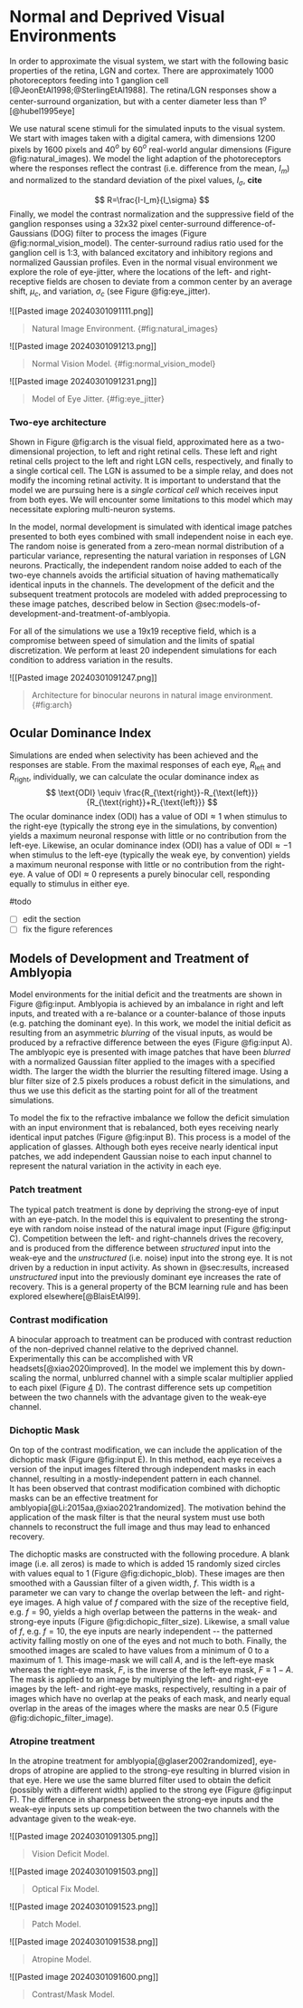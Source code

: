 # Normal and Deprived Visual Environments

In order to approximate the visual system, we start with the following basic properties of the retina, LGN and cortex. There are approximately 1000 photoreceptors feeding into 1 ganglion cell [@JeonEtAl1998;@SterlingEtAl1988]. The retina/LGN responses show a center-surround organization, but with a center diameter less than 1$^o$ [@hubel1995eye]

We use natural scene stimuli for the simulated inputs to the visual system. We start with images taken with a digital camera, with dimensions 1200 pixels by 1600 pixels and 40$^o$ by 60$^o$ real-world angular dimensions (Figure @fig:natural_images). We model the light adaption of the photoreceptors where the responses reflect the contrast (i.e. difference from the mean, $I_m$) and normalized to the standard deviation of the pixel values, $I_\sigma$, **cite**

$$
R=\frac{I-I_m}{I_\sigma}
$$
Finally, we model the contrast normalization and the suppressive field of the ganglion responses using a 32x32 pixel center-surround difference-of-Gaussians (DOG) filter to process the images (Figure @fig:normal_vision_model). The center-surround radius ratio used for the ganglion cell is 1:3, with balanced excitatory and inhibitory regions and normalized Gaussian profiles.   Even in the normal visual environment we explore the role of eye-jitter, where the locations of the left- and right-receptive fields are chosen to deviate from a common center by an average shift, $\mu_c$, and variation, $\sigma_c$ (see Figure @fig:eye_jitter).


![[Pasted image 20240301091111.png]]
> Natural Image Environment. {#fig:natural_images}


![[Pasted image 20240301091213.png]]
> Normal Vision Model. {#fig:normal_vision_model}

![[Pasted image 20240301091231.png]]
> Model of Eye Jitter. {#fig:eye_jitter}


### Two-eye architecture

Shown in Figure @fig:arch is the visual field, approximated here as a two-dimensional projection, to left and right retinal cells. These left and right retinal cells project to the left and right LGN cells, respectively, and finally to a single cortical cell. The LGN is assumed to be a simple relay, and does not modify the incoming retinal activity.  It is important to understand that the model we are pursuing here is a *single cortical cell* which receives input from both eyes.  We will encounter some limitations to this model which may necessitate exploring multi-neuron systems.  

In the model, normal development is simulated with identical image patches presented to both eyes combined with small independent noise in each eye.  The random noise is generated from a zero-mean normal distribution of a particular variance, representing the natural variation in responses of LGN neurons. Practically, the independent random noise added to each of the two-eye channels avoids the artificial situation of having mathematically identical inputs in the channels.  The development of the deficit and the subsequent treatment protocols are modeled with added preprocessing to these image patches, described below in Section @sec:models-of-development-and-treatment-of-amblyopia.

For all of the simulations we use a 19x19 receptive field, which is a compromise between speed of simulation and the limits of spatial discretization.  We perform at least 20 independent simulations for each condition to address variation in the results.



![[Pasted image 20240301091247.png]]
> Architecture for binocular neurons in natural image environment. {#fig:arch}


## Ocular Dominance Index

Simulations are ended when selectivity has been achieved and the responses are stable. From the maximal responses of each eye, $R_{\text{left}}$ and $R_{\text{right}}$, individually, we can calculate the ocular dominance index as
$$
\text{ODI} \equiv \frac{R_{\text{right}}-R_{\text{left}}}{R_{\text{right}}+R_{\text{left}}}
$$
The ocular dominance index (ODI) has a value of $\text{ODI} \approx 1$ when stimulus to the right-eye (typically the strong eye in the simulations, by convention) yields a maximum neuronal response with little or no contribution from the left-eye.  Likewise, an ocular dominance index (ODI) has a value of $\text{ODI} \approx -1$ when stimulus to the left-eye (typically the weak eye, by convention) yields a maximum neuronal response with little or no contribution from the right-eye.  A value of $\text{ODI} \approx 0$ represents a purely binocular cell, responding equally to stimulus in either eye.


#todo 
- [ ] edit the section
- [ ] fix the figure references
## Models of Development and Treatment of Amblyopia

Model environments for the initial deficit and the treatments are shown in Figure @fig:input.  Amblyopia is achieved by an imbalance in right and left inputs, and treated with a re-balance or a counter-balance of those inputs (e.g. patching the dominant eye).  In this work, we model the initial deficit as resulting from an asymmetric *blurring* of the visual inputs, as would be produced by a refractive difference between the eyes (Figure @fig:input A).  The amblyopic eye is presented with image patches that have been *blurred* with a normalized Gaussian filter applied to the images with a specified width.  The larger the width the blurrier the resulting filtered image.  Using a blur filter size of 2.5 pixels produces a robust deficit in the simulations, and thus we use this deficit as the starting point for all of the treatment simulations.   

To model the fix to the refractive imbalance we follow the deficit simulation with an input environment that is rebalanced, both eyes receiving nearly identical input patches (Figure @fig:input B).   This process is a model of the application of glasses.  Although both eyes receive nearly identical input patches, we add independent Gaussian noise to each input channel to represent the natural variation in the activity in each eye.  


### Patch treatment

The typical patch treatment is done by depriving the strong-eye of input with an eye-patch.  In the model this is equivalent to presenting the strong-eye with random noise instead of the natural image input (Figure @fig:input C).  Competition between the left- and right-channels drives the recovery, and is produced from the difference between *structured* input into the weak-eye and the *unstructured* (i.e. noise) input into the strong eye.  It is not driven by a reduction in input activity.  As shown in @sec:results, increased *unstructured* input into the previously dominant eye increases the rate of recovery.  This is a general property of the BCM learning rule and has been explored elsewhere[@BlaisEtAl99].

### Contrast modification

A binocular approach to treatment can be produced with contrast reduction of the non-deprived channel relative to the deprived channel. Experimentally this can be accomplished with VR headsets[@xiao2020improved]. In the model we implement this by down-scaling the normal, unblurred channel with a simple scalar multiplier applied to each pixel (Figure [4](#fig:input) D). The contrast difference sets up competition between the two channels with the advantage given to the weak-eye channel.

### Dichoptic Mask

On top of the contrast modification, we can include the application of the dichoptic mask (Figure @fig:input E).  In this method, each eye receives a version of the input images filtered through independent masks in each channel, resulting in a mostly-independent pattern in each channel.  
It has been observed that contrast modification combined with dichoptic masks can be an effective treatment for amblyopia[@Li:2015aa,@xiao2021randomized].  The motivation behind the application of the mask filter is that the neural system must use both channels to reconstruct the full image and thus may lead to enhanced recovery.  

The dichoptic masks are constructed with the following procedure.  A blank image (i.e. all zeros) is made to which is added 15 randomly sized circles with values equal to 1 (Figure @fig:dichopic_blob).   These images are then smoothed with a Gaussian filter of a given width, $f$.  This width is a parameter we can vary to change the overlap between the left- and right-eye images.  A high value of $f$ compared with the size of the receptive field, e.g. $f=90$, yields a high overlap between the patterns in the weak- and strong-eye inputs (Figure @fig:dichopic_filter_size).  Likewise, a small value of $f$, e.g. $f=10$, the eye inputs are nearly independent -- the patterned activity falling mostly on one of the eyes and not much to both.  Finally, the smoothed images are scaled to have values from a minimum of 0 to a maximum of 1.  This image-mask we will call $A$, and is the left-eye mask whereas the right-eye mask, $F$, is the inverse of the left-eye mask, $F\equiv 1-A$.  The mask is applied to an image by multiplying the left- and right-eye images by the left- and right-eye masks, respectively, resulting in a pair of images which have no overlap at the peaks of each mask, and nearly equal overlap in the areas of the images where the masks are near 0.5 (Figure @fig:dichopic_filter_image).   

### Atropine treatment

In the atropine treatment for amblyopia[@glaser2002randomized], eye-drops of atropine are applied to the strong-eye resulting in blurred vision in that eye.  Here we use the same blurred filter used to obtain the deficit (possibly with a different width) applied to the strong eye (Figure @fig:input F).  The difference in sharpness between the strong-eye inputs and the weak-eye inputs sets up competition between the two channels with the advantage given to the weak-eye.




![[Pasted image 20240301091305.png]]
> Vision Deficit Model.

![[Pasted image 20240301091503.png]]
> Optical Fix Model.

![[Pasted image 20240301091523.png]]
> Patch Model.

![[Pasted image 20240301091538.png]]
> Atropine Model.

![[Pasted image 20240301091600.png]]
> Contrast/Mask Model.

